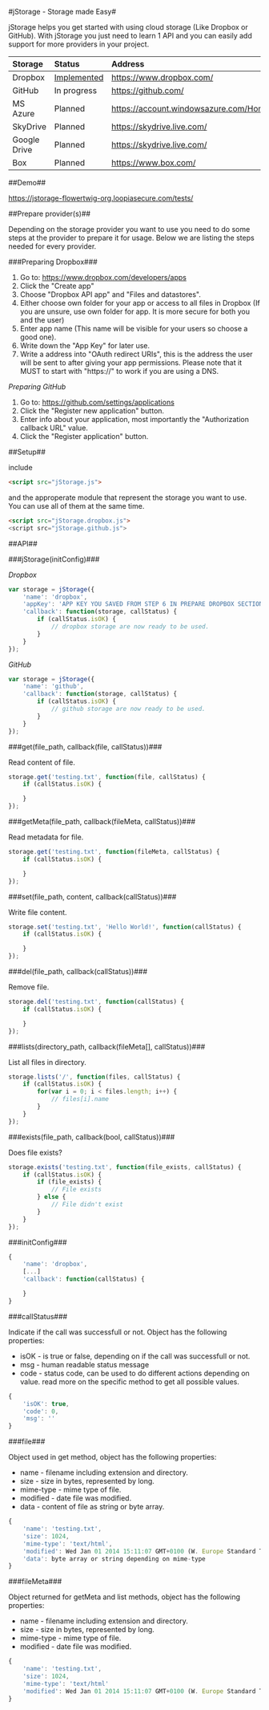 #jStorage - Storage made Easy#

jStorage helps you get started with using cloud storage (Like Dropbox or GitHub).
With jStorage you just need to learn 1 API and you can easily add support for more providers in your project.

 Storage		|     Status    |     Address    |
:---------------|:--------------|:---------------
 Dropbox		| <a href="#dropbox">Implemented</a>	|	https://www.dropbox.com/
 GitHub			| In progress	|	https://github.com/
 MS Azure		| Planned 		|	https://account.windowsazure.com/Home/Index
 SkyDrive 		| Planned 		|	https://skydrive.live.com/
 Google Drive 	| Planned 		|	https://skydrive.live.com/
 Box			| Planned 		|	https://www.box.com/

##Demo##

<https://jstorage-flowertwig-org.loopiasecure.com/tests/>


##Prepare provider(s)##

Depending on the storage provider you want to use you need to do some steps at the provider to prepare it for usage.
Below we are listing the steps needed for every provider.

<a name="dropbox">
###Preparing Dropbox###

1. Go to: https://www.dropbox.com/developers/apps
2. Click the "Create app"
3. Choose "Dropbox API app" and "Files and datastores".
4. Either choose own folder for your app or access to all files in Dropbox (If you are unsure, use own folder for app. It is more secure for both you and the user)
5. Enter app name (This name will be visible for your users so choose a good one).
6. Write down the "App Key" for later use.
7. Write a address into "OAuth redirect URIs", this is the address the user will be sent to after giving your app permissions. Please note that it MUST to start with "https://" to work if you are using a DNS.


_Preparing GitHub_

1. Go to: https://github.com/settings/applications
2. Click the "Register new application" button.
3. Enter info about your application, most importantly the "Authorization callback URL" value.
4. Click the "Register application" button.



##Setup##

include
```html
<script src="jStorage.js">
```
and the approperate module that represent the storage you want to use.
You can use all of them at the same time.

```html
<script src="jStorage.dropbox.js">
<script src="jStorage.github.js">
```

##API##

###jStorage(initConfig)###

_Dropbox_

```js
var storage = jStorage({
	'name': 'dropbox',
	'appKey': 'APP KEY YOU SAVED FROM STEP 6 IN PREPARE DROPBOX SECTION',
	'callback': function(storage, callStatus) {
		if (callStatus.isOK) {
			// dropbox storage are now ready to be used.
		}
	}
});
```

_GitHub_

```js
var storage = jStorage({
	'name': 'github',
	'callback': function(storage, callStatus) {
		if (callStatus.isOK) {
			// github storage are now ready to be used.
		}
	}
});
```


###get(file_path, callback(file, callStatus))###

Read content of file.

```js
storage.get('testing.txt', function(file, callStatus) {
	if (callStatus.isOK) {

	}
});
```

###getMeta(file_path, callback(fileMeta, callStatus))###

Read metadata for file.

```js
storage.get('testing.txt', function(fileMeta, callStatus) {
	if (callStatus.isOK) {

	}
});
```

###set(file_path, content, callback(callStatus))###

Write file content.

```js
storage.set('testing.txt', 'Hello World!', function(callStatus) {
	if (callStatus.isOK) {

	}
});
```

###del(file_path, callback(callStatus))###

Remove file.

```js
storage.del('testing.txt', function(callStatus) {
	if (callStatus.isOK) {

	}
});
```

###lists(directory_path, callback(fileMeta[], callStatus))###

List all files in directory.

```js
storage.lists('/', function(files, callStatus) {
	if (callStatus.isOK) {
		for(var i = 0; i < files.length; i++) {
			// files[i].name
		}
	}
});
```

###exists(file_path, callback(bool, callStatus))###

Does file exists?

```js
storage.exists('testing.txt', function(file_exists, callStatus) {
	if (callStatus.isOK) {
		if (file_exists) {
			// File exists
		} else {
			// File didn't exist
		}
	}
});
```


###initConfig###



```js
{
	'name': 'dropbox',
	[...]
	'callback': function(callStatus) {

	}
}
```

###callStatus###

Indicate if the call was successfull or not.
Object has the following properties:

- isOK - is true or false, depending on if the call was successfull or not.
- msg - human readable status message
- code - status code, can be used to do different actions depending on value. read more on the specific method to get all possible values.

```js
{
	'isOK': true,
	'code': 0,
	'msg': ''
}
```

###file###

Object used in get method, object has the following properties:
- name - filename including extension and directory.
- size - size in bytes, represented by long.
- mime-type - mime type of file.
- modified - date file was modified.
- data - content of file as string or byte array.

```js
{
	'name': 'testing.txt',
	'size': 1024,
	'mime-type': 'text/html',
	'modified': Wed Jan 01 2014 15:11:07 GMT+0100 (W. Europe Standard Time),
	'data': byte array or string depending on mime-type
}
```

###fileMeta###

Object returned for getMeta and list methods, object has the following properties:
- name - filename including extension and directory.
- size - size in bytes, represented by long.
- mime-type - mime type of file.
- modified - date file was modified.

```js
{
	'name': 'testing.txt',
	'size': 1024,
	'mime-type': 'text/html'
	'modified': Wed Jan 01 2014 15:11:07 GMT+0100 (W. Europe Standard Time)
}
```
